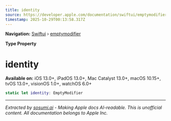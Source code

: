 ```yaml
---
title: identity
source: https://developer.apple.com/documentation/swiftui/emptymodifier/identity
timestamp: 2025-10-29T00:13:58.317Z
---
```


**Navigation:** [Swiftui](/documentation/swiftui) › [emptymodifier](/documentation/swiftui/emptymodifier)

**Type Property**

# identity

**Available on:** iOS 13.0+, iPadOS 13.0+, Mac Catalyst 13.0+, macOS 10.15+, tvOS 13.0+, visionOS 1.0+, watchOS 6.0+

```swift
static let identity: EmptyModifier
```

---

*Extracted by [sosumi.ai](https://sosumi.ai) - Making Apple docs AI-readable.*
*This is unofficial content. All documentation belongs to Apple Inc.*
